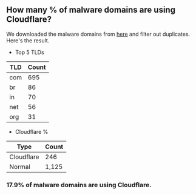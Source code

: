 ## How many % of malware domains are using Cloudflare?


We downloaded the malware domains from [here](https://urlhaus.abuse.ch) and filter out duplicates.
Here's the result.


[//]: # (start replacement)


- Top 5 TLDs

| TLD | Count |
| --- | --- |
| com | 695 |
| br | 86 |
| in | 70 |
| net | 56 |
| org | 31 |


- Cloudflare %

| Type | Count |
| --- | --- |
| Cloudflare | 246 |
| Normal | 1,125 |


### 17.9% of malware domains are using Cloudflare.